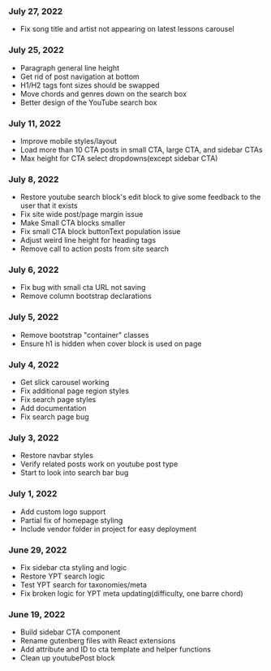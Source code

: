 ### July 27, 2022
- Fix song title and artist not appearing on latest lessons carousel

### July 25, 2022
- Paragraph general line height
- Get rid of post navigation at bottom
- H1/H2 tags font sizes should be swapped
- Move chords and genres down on the search box
- Better design of the YouTube search box

### July 11, 2022
- Improve mobile styles/layout
- Load more than 10 CTA posts in small CTA, large CTA, and sidebar CTAs
- Max height for CTA select dropdowns(except sidebar CTA)

### July 8, 2022
- Restore youtube search block's edit block to give some feedback to the user that it exists
- Fix site wide post/page margin issue
- Make Small CTA blocks smaller
- Fix small CTA block buttonText population issue
- Adjust weird line height for heading tags
- Remove call to action posts from site search

### July 6, 2022
- Fix bug with small cta URL not saving
- Remove column bootstrap declarations

### July 5, 2022
- Remove bootstrap "container" classes
- Ensure h1 is hidden when cover block is used on page

### July 4, 2022
- Get slick carousel working
- Fix additional page region styles
- Fix search page styles
- Add documentation
- Fix search page bug

### July 3, 2022
- Restore navbar styles
- Verify related posts work on youtube post type
- Start to look into search bar bug

### July 1, 2022
- Add custom logo support
- Partial fix of homepage styling
- Include vendor folder in project for easy deployment

### June 29, 2022
- Fix sidebar cta styling and logic
- Restore YPT search logic
- Test YPT search for taxonomies/meta
- Fix broken logic for YPT meta updating(difficulty, one barre chord)

### June 19, 2022
- Build sidebar CTA component
- Rename gutenberg files with React extensions
- Add attribute and ID to cta template and helper functions
- Clean up youtubePost block